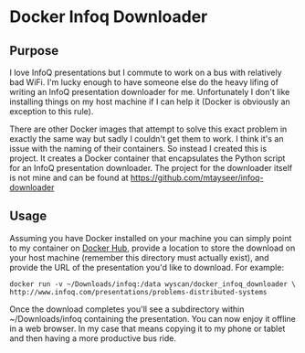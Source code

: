 # Docker Infoq Downloader

## Purpose
I love InfoQ presentations but I commute to work on a bus with relatively bad WiFi.  I'm lucky enough to have someone else do the heavy lifing of writing an InfoQ presentation downloader for me.  Unfortunately I don't like installing things on my host machine if I can help it (Docker is obviously an exception to this rule).

There are other Docker images that attempt to solve this exact problem in exactly the same way but sadly I couldn't get them to work.  I think it's an issue with the naming of their containers.  So instead I created this is project.  It creates a Docker container that encapsulates the Python script for an InfoQ presentation downloader.  The project for the downloader itself is not mine and can be found at https://github.com/mtayseer/infoq-downloader

## Usage
Assuming you have Docker installed on your machine you can simply point to my container on [Docker Hub](https://registry.hub.docker.com/u/wyscan/docker_infoq_downloader/), provide a location to store the download on your host machine (remember this directory must actually exist), and provide the URL of the presentation you'd like to download.  For example:

```
docker run -v ~/Downloads/infoq:/data wyscan/docker_infoq_downloader \
http://www.infoq.com/presentations/problems-distributed-systems 
```

Once the download completes you'll see a subdirectory within ~/Downloads/infoq containing the presentation.  You can now enjoy it offline in a web browser.  In my case that means copying it to my phone or tablet and then having a more productive bus ride.
